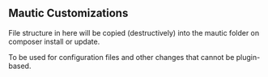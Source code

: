 Mautic Customizations
-

File structure in here will be copied (destructively) into the mautic folder on composer install or update.

To be used for configuration files and other changes that cannot be plugin-based.